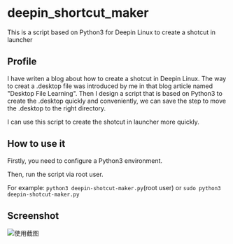 # deepin_shortcut_maker
This is a script based on Python3 for Deepin Linux to create a shotcut in launcher
## Profile

I have writen a blog about how to create a shotcut in Deepin Linux. The way to creat a .desktop file was introduced by me in that blog article named "Desktop File Learning". Then I design a script that is based on Python3 to create the .desktop quickly and  conveniently, we can save the step to move the .desktop to the right directory.

I can use this script to create the shotcut in launcher more quickly.

## How to use it

Firstly, you need to configure a Python3 environment.

Then, run the script via root user.

For example: `python3 deepin-shotcut-maker.py`(root user) or  `sudo python3 deepin-shotcut-maker.py`

## Screenshot

![使用截图](https://gitee.com/A1andNS/blogimage/raw/master/img/20210406230702.png)
